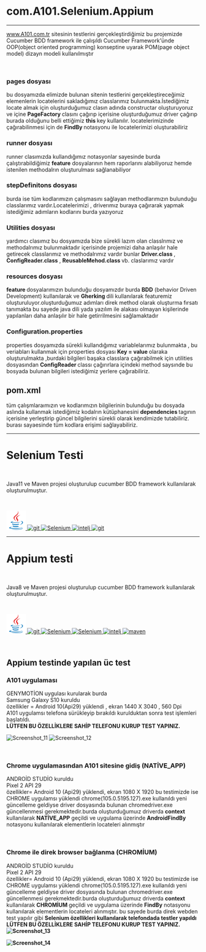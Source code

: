 # com.A101.Selenium.Appium

<hr/>

www.A101.com.tr sitesinin testlerini gerçekleştirdiğimiz bu projemizde 
Cucumber BDD framework ile çalışıldı
Cucumber Framework'ünde OOP(object oriented programming) konseptine uyarak  POM(page object model) dizayn modeli kullanılmıştır

<br/>

### pages dosyası <br/>
bu dosyamızda elimizde bulunan sitenin testlerini gerçekleştireceğimiz elemenlerin locatelerini sakladığımız classlarımız bulunmakta.İstediğimiz locate almak için oluşturduğumuz clasın adında constructar oluşturuyoruz ve içine <b> PageFactory </b> clasını çağırıp
içerisine oluşturduğumuz driver çağırıp burada olduğunu belli ettiğimiz <b> this </b> key kullanılır. locatelerimizinde çağırabilinmesi için de <b> FindBy </b> notasyonu ile locatelerimizi oluşturabiliriz

### runner dosyası <br/>
runner clasımızda kullandığımız notasyonlar sayesinde burda çalıştırabildiğimiz <b>feature</b>  dosyalarının hem raporlarını alabiliyoruz hemde istenilen methodalrın oluşturulması sağlanabiliyor 

### stepDefinitons dosyası <br/>
burda ise tüm kodlarımızın çalışmasını sağlayan methodlarımızın bulunduğu classlarımız vardır.Locatelerimizi , driverımız buraya çağırarak yapmak istediğimiz adımların kodlarını burda yazıyoruz
 
### Utilities dosyası <br/>
yardımcı clasımız bu dosyamızda bize sürekli lazım olan classlrımız ve methodalrımız bulunmaktadır içerisinde  projemizi daha anlaşılır hale getirecek classlarımız ve methodalrımız vardır bunlar
<b> Driver.class </b> , <b> ConfigReader.class</b> , <b> ReusableMehod.class </b> vb. claslarımız vardır 

### resources dosyası <br/>
<b> feature </b> dosyalarımızın bulunduğu dosyamızdır burda <b>BDD</b> (behavior Driven Development) kullanılarak ve <b> Gherking </b> dili kullanılarak featuremiz oluşturuluyor.oluşturduğumuz adımları direk 
method olarak oluşturma fırsatı tanımakta bu sayede java dili yada yazılım ile alakası olmayan kişilerinde yapılanları daha anlaşılır bir hale getirrilmesini sağlamaktadır 

### <b> Configuration.properties </b>
properties dosyamızda sürekli kullandığımız variablelarımız bulunmakta , bu veriabları kullanmak için properties dosyası <b> Key  =  value </b> olaraka oluşturulmakta ,burdaki bilgileri başaka classlara çağırabilmek için utilities dosyasından
<b> ConfigReader </b> classı çağırırlara içindeki method saysınde bu bosyada bulunan bilgileri istediğimiz yerlere çağırabiliriz.

## pom.xml
tüm çalışmlaraımızın ve kodlarımızın bilgilerinin bulunduğu bu dosyada aslında kullanmak istediğimiz kodalrın kütüphanesini  <b> dependencies </b> tagının içerisine yerleştirip güncel bilgilerini sürekli olarak kendimizde tutabiliriz.
burası sayaesinde tüm kodlara erişimi sağlayabiliriz.

<hr/>

# Selenium Testi

<br/>

Java11  ve Maven projesi oluşturulup cucumber BDD framework kullanılarak oluşturulmuştur. 

<br/>

<a href="https://www.java.com" target="_blank" rel="noreferrer"> <img src="https://raw.githubusercontent.com/devicons/devicon/master/icons/java/java-original.svg" alt="java" width="50" height="50"/> </a>
<a href="https://git-scm.com/" target="_blank" rel="noreferrer"> <img src="https://www.vectorlogo.zone/logos/git-scm/git-scm-icon.svg" alt="git" width="40" height="40"/> </a>
<a href="https://www.selenium.com" target="_blank" rel="noreferrer"> <img src="https://camo.githubusercontent.com/4b95df4d6ca7a01afc25d27159804dc5a7d0df41d8131aaf50c9f84847dfda21/68747470733a2f2f73656c656e69756d2e6465762f696d616765732f73656c656e69756d5f6c6f676f5f7371756172655f677265656e2e706e67" alt="Selenium" width="50" height="50"/> </a>
<a href="https://www.intelj.com" target="_blank" rel="noreferrer"> <img src="https://encrypted-tbn0.gstatic.com/images?q=tbn:ANd9GcQak-N8W03mK25slV1lwM80i0y1obRPPJOaLA&usqp=CAU" alt="intelj" width="80" height="40"/> </a>
<a href="https://www.maven.com" target="_blank" rel="noreferrer"> <img src="https://koraypeker.com/wp-content/uploads/2018/06/1_xsrKVt69q3JsZzLD-ldekQ.jpeg" alt="git" width="100" height="40"/> </a>

<hr/>

# Appium testi

<br/>

Java8  ve Maven projesi oluşturulup cucumber BDD framework kullanılarak oluşturulmuştur. 

<br/>

<a href="https://www.java.com" target="_blank" rel="noreferrer"> <img src="https://raw.githubusercontent.com/devicons/devicon/master/icons/java/java-original.svg" alt="java" width="50" height="50"/> </a>
<a href="https://git-scm.com/" target="_blank" rel="noreferrer"> <img src="https://www.vectorlogo.zone/logos/git-scm/git-scm-icon.svg" alt="git" width="40" height="40"/> </a>
<a href="https://www.appium.com" target="_blank" rel="noreferrer"> <img src="https://miro.medium.com/max/698/0*Ar7dArTvLIGrRs2n.png" alt="Selenium" width="100" height="50"/> </a>
<a href="https://www.selenium.com" target="_blank" rel="noreferrer"> <img src="https://camo.githubusercontent.com/4b95df4d6ca7a01afc25d27159804dc5a7d0df41d8131aaf50c9f84847dfda21/68747470733a2f2f73656c656e69756d2e6465762f696d616765732f73656c656e69756d5f6c6f676f5f7371756172655f677265656e2e706e67" alt="Selenium" width="50" height="50"/> </a>
<a href="https://www.intelj.com" target="_blank" rel="noreferrer"> <img src="https://encrypted-tbn0.gstatic.com/images?q=tbn:ANd9GcQak-N8W03mK25slV1lwM80i0y1obRPPJOaLA&usqp=CAU" alt="intelj" width="80" height="40"/> </a>
<a href="https://www.maven.com" target="_blank" rel="noreferrer"> <img src="https://koraypeker.com/wp-content/uploads/2018/06/1_xsrKVt69q3JsZzLD-ldekQ.jpeg" alt="maven" width="100" height="40"/> </a>

<br/>

## Appium testinde yapılan üc test <br/>

### A101 uygulaması <br/>

GENYMOTİON uygulası kurularak burda <br/>
Samsung Galaxy S10 kuruldu<br/>
özellikler = Android 10(Api29) yüklendi ,   ekran  1440 X 3040  , 560 Dpi <br/>
A101 uygulamsı telefona sürükleyip bırakıldı kurulduktan sonra test işlemleri başlatıldı.<br/>
<b>LÜTFEN BU ÖZELLİKLERE SAHİP TELEFONU KURUP TEST YAPINIZ.</b>
<br/>

![Screenshot_11](https://user-images.githubusercontent.com/101714396/193453938-0b47e3db-66fb-4b47-a868-7014f91fc477.jpg)
![Screenshot_12](https://user-images.githubusercontent.com/101714396/193454042-81b9d8df-b639-47cc-8493-3e085344d838.jpg)


<br/>

### Chrome uygulamasından A101 sitesine gidiş (NATİVE_APP) <br/>
ANDROİD STUDİO kuruldu<br/>
Pixel 2 API 29 <br/>
özellikler= Android 10 (Api29) yüklendi, ekran 1080 X 1920 
bu testimizde ise CHROME uygulamsı yüklendi chrome(105.0.5195.127).exe kullanıldı yeni güncelleme geldiyse driver dosyasında bulunan chromedriver.exe güncellenmesi gerekmektedir.burda oluşturduğumuız driverda <b> context </b> kullanılarak <b>NATİVE_APP</b> geçildi ve uygulama üzerinde <b>AndroidFindBy</b> notasyonu kullanılarak elementlerin locateleri alınmıştır

<br/>

### Chrome ile direk browser bağlanma (CHROMİUM) <br/>
ANDROİD STUDİO kuruldu<br/>
Pixel 2 API 29 <br/>
özellikler= Android 10 (Api29) yüklendi, ekran 1080 X 1920 
bu testimizde ise CHROME uygulamsı yüklendi chrome(105.0.5195.127).exe kullanıldı yeni güncelleme geldiyse driver dosyasında bulunan chromedriver.exe güncellenmesi gerekmektedir.burda oluşturduğumuız driverda <b> context </b> kullanılarak <b> CHROMİUM </b> geçildi ve uygulama üzerinde <b>FindBy</b> notasyonu kullanılarak elementlerin locateleri alınmıştır. bu sayede burda direk  webden test yapılır gibi <b> Selenium <b/> özellikleri kullanılarak telefondada testler yapıldı
 <b>LÜTFEN BU ÖZELLİKLERE SAHİP TELEFONU KURUP TEST YAPINIZ.</b>
<br/>
![Screenshot_13](https://user-images.githubusercontent.com/101714396/193454329-4e6dcdf8-67a8-4278-8144-5d4a2920323e.jpg)

![Screenshot_14](https://user-images.githubusercontent.com/101714396/193454341-0f9a51ae-9a8f-425b-ab94-3eff2409916e.jpg)

